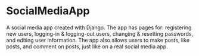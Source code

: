 # SocialMediaApp
A social media app created with Django. The app has pages for: registering new users, logging-in & logging-out users, changing & resetting passwords, and editing user information. The app also allows users to make posts, like posts, and comment on posts, just like on a real social media app.
